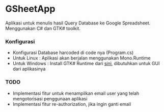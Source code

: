 ﻿# GSheetApp

Aplikasi untuk menulis hasil Query Database ke Google Spreadsheet.  
Menggunakan C# dan GTK# toolkit.

### Konfigurasi
* Konfigurasi Database harcoded di code nya (Program.cs)
* Untuk Linux : Aplikasi akan berjalan menggunakan Mono.Runtime
* Untuk Windows : Install GTK# Runtime dari [sini](http://www.mono-project.com/download/#download-win), dibutuhkan untuk GUI dari aplikasinya

### TODO
* Implementasi fitur untuk menampilkan email user yang telah mengotorisasi penggunaan aplikasi
* Implementasi fitur re-authorization, jika ingin ganti email
